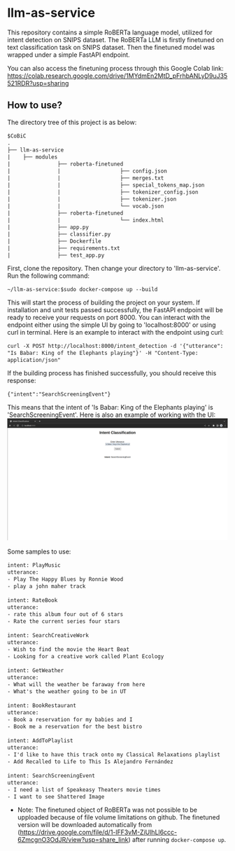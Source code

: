 # llm-as-service
This repository contains a simple RoBERTa language model, utilized for intent detection on SNIPS dataset.
The RoBERTa LLM is firstly finetuned on text classification task on SNIPS dataset.
Then the finetuned model was wrapped under a simple FastAPI endpoint.

You can also access the finetuning process through this Google Colab link:
https://colab.research.google.com/drive/1MYdmEn2MtD_pFrhbANLyD9uJ35521RDR?usp=sharing
## How to use?
The directory tree of this project is as below:
```
$CoBiC
.
├── llm-as-service
|    ├── modules
|               ├── roberta-finetuned
|               |                   ├── config.json
|               |                   ├── merges.txt
|               |                   ├── special_tokens_map.json    
|               |                   ├── tokenizer_config.json
|               |                   ├── tokenizer.json
|               |                   └── vocab.json
|               ├── roberta-finetuned
|               |                   └── index.html
|               ├── app.py
|               ├── classifier.py
|               ├── Dockerfile
|               ├── requirements.txt
|               ├── test_app.py
```
First, clone the repository. Then change your directory to 'llm-as-service'. Run the following command:
```
~/llm-as-service:$sudo docker-compose up --build
```
This will start the process of building the project on your system.
If installation and unit tests passed successfully, the FastAPI endpoint will be ready to receive your requests on port 8000.
You can interact with the endpoint either using the simple UI by going to 'localhost:8000' or using curl in terminal.
Here is an example to interact with the endpoint using curl:
```
curl -X POST http://localhost:8000/intent_detection -d '{"utterance": "Is Babar: King of the Elephants playing"}' -H "Content-Type: application/json"
```
If the building process has finished successfully, you should receive this response:
```
{"intent":"SearchScreeningEvent"}
```
This means that the intent of 'Is Babar: King of the Elephants playing' is 'SearchScreeningEvent'.
Here is also an example of working with the UI:
![UI](UI.png)

Some samples to use:
```
intent: PlayMusic
utterance:
- Play The Happy Blues by Ronnie Wood
- play a john maher track

intent: RateBook
utterance:
- rate this album four out of 6 stars
- Rate the current series four stars

intent: SearchCreativeWork
utterance:
- Wish to find the movie the Heart Beat
- Looking for a creative work called Plant Ecology

intent: GetWeather
utterance:
- What will the weather be faraway from here
- What's the weather going to be in UT

intent: BookRestaurant
utterance:
- Book a reservation for my babies and I
- Book me a reservation for the best bistro

intent: AddToPlaylist
utterance:
- I'd like to have this track onto my Classical Relaxations playlist
- Add Recalled to Life to This Is Alejandro Fernández

intent: SearchScreeningEvent
utterance:
- I need a list of Speakeasy Theaters movie times
- I want to see Shattered Image
```

* Note: The finetuned object of RoBERTa was not possible to be upploaded because of file volume limitations on github. The finetuned version will be downloaded automatically from (https://drive.google.com/file/d/1-lFF3vM-ZiUlhLl6ccc-6ZmcgnO3OdJR/view?usp=share_link) after running `docker-compose up`.